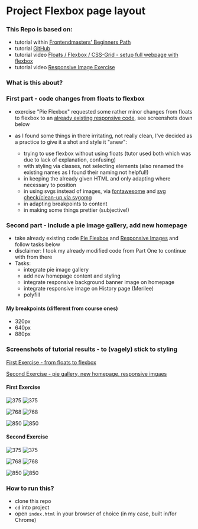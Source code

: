 # Project Flexbox page layout

### This Repo is based on:

- tutorial within [Frontendmasters' Beginners Path](https://frontendmasters.com/learn/beginner/)
- tutorial [GitHub](https://github.com/jen4web/fem-layout)
- tutorial video [Floats / Flexbox / CSS-Grid - setup full webpage with flexbox](https://frontendmasters.com/courses/css-grids-flexbox/flexbox-exercise-2-setup-full-webpage-layout/)
- tutorial video [Responsive Image Exercise](https://frontendmasters.com/courses/css-grids-flexbox/responsive-images-exercise/)

### What is this about?

### First part - code changes from floats to flexbox

- exercise "Pie Flexbox" requested some rather minor changes from floats to flexbox to an [already existing responsive code](https://github.com/jen4web/fem-layout/tree/master/day-1-flexbox/4-pie-flexbox), see screenshots down below
- as I found some things in there irritating, not really clean, I've decided as a practice to give it a shot and style it "anew":

  - trying to use flexbox without using floats (tutor used both which was due to lack of explanation, confusing)
  - with styling via classes, not selecting elements (also renamed the existing names as I found their naming not helpful!)
  - in keeping the already given HTML and only adapting where necessary to position
  - in using svgs instead of images, via [fontawesome](https://fontawesome.com/icons?d=gallery&m=free) and [svg check/clean-up via svgomg](https://jakearchibald.github.io/svgomg/)
  - in adapting breakpoints to content
  - in making some things prettier (subjective!)

### Second part - include a pie image gallery, add new homepage

- take already existing code [Pie Flexbox](https://github.com/jen4web/fem-layout/tree/master/day-1-flexbox/4-pie-flexbox) and [Responsive Images](https://github.com/jen4web/fem-layout/tree/master/day-1-flexbox/6-responsive-images) and follow tasks below
- disclaimer: I took my already modified code from Part One to continue with from there
- Tasks:
  - integrate pie image gallery
  - add new homepage content and styling
  - integrate responsive background banner image on homepage
  - integrate responsive image on History page (Merilee)
  - polyfill

#### My breakpoints (different from course ones)

- 320px
- 640px
- 880px

### Screenshots of tutorial results - to (vagely) stick to styling

[First Exercise - from floats to flexbox](#first-exercise)

[Second Exercise - pie gallery, new homepage, responsive imgaes](#second-exercise)

#### First Exercise

![375](screenshots/01-mobile-375.png)
![375](screenshots/02-mobile-375.png)

![768](screenshots/03-768.png)
![768](screenshots/04-768.png)

![850](screenshots/05-850.png)
![850](screenshots/06-850.png)

#### Second Exercise

![375](screenshots/pie_01_375.png)
![375](screenshots/pie_02_375.png)

![768](screenshots/pie_03_768.png)
![768](screenshots/pie_04_768.png)

![850](screenshots/pie_05_850.png)
![850](screenshots/pie_06_850.png)

### How to run this?

- clone this repo
- `cd` into project
- open `index.html` in your browser of choice (in my case, built in/for Chrome)
